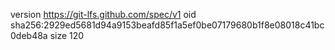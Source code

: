 version https://git-lfs.github.com/spec/v1
oid sha256:2929ed5681d94a9153beafd85f1a5ef0be07179680b1f8e08018c41bc0deb48a
size 120
